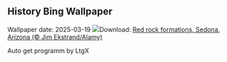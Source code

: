 ## History Bing Wallpaper
Wallpaper date: 2025-03-19
![](https://www.bing.com/th?id=OHR.SedonaSpring_EN-US9611080272_UHD.jpg&w=1000)Download: [Red rock formations, Sedona, Arizona (© Jim Ekstrand/Alamy)](https://www.bing.com/th?id=OHR.SedonaSpring_EN-US9611080272_UHD.jpg)

Auto get programm by LtgX
